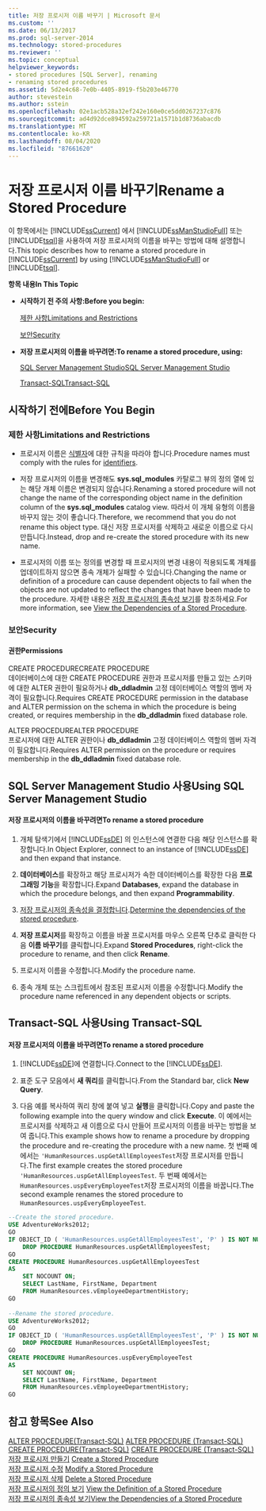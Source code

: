 ```yaml
---
title: 저장 프로시저 이름 바꾸기 | Microsoft 문서
ms.custom: ''
ms.date: 06/13/2017
ms.prod: sql-server-2014
ms.technology: stored-procedures
ms.reviewer: ''
ms.topic: conceptual
helpviewer_keywords:
- stored procedures [SQL Server], renaming
- renaming stored procedures
ms.assetid: 5d2e4c68-7e0b-4405-8919-f5b203e46770
author: stevestein
ms.author: sstein
ms.openlocfilehash: 02e1acb528a32ef242e160e0ce5dd0267237c876
ms.sourcegitcommit: ad4d92dce894592a259721a1571b1d8736abacdb
ms.translationtype: MT
ms.contentlocale: ko-KR
ms.lasthandoff: 08/04/2020
ms.locfileid: "87661620"
---
```

# <a name="rename-a-stored-procedure"></a><span data-ttu-id="91a15-102">저장 프로시저 이름 바꾸기</span><span class="sxs-lookup"><span data-stu-id="91a15-102">Rename a Stored Procedure</span></span>
  <span data-ttu-id="91a15-103">이 항목에서는 [!INCLUDE[ssCurrent](../../includes/sscurrent-md.md)] 에서 [!INCLUDE[ssManStudioFull](../../includes/ssmanstudiofull-md.md)] 또는 [!INCLUDE[tsql](../../includes/tsql-md.md)]을 사용하여 저장 프로시저의 이름을 바꾸는 방법에 대해 설명합니다.</span><span class="sxs-lookup"><span data-stu-id="91a15-103">This topic describes how to rename a stored procedure in [!INCLUDE[ssCurrent](../../includes/sscurrent-md.md)] by using [!INCLUDE[ssManStudioFull](../../includes/ssmanstudiofull-md.md)] or [!INCLUDE[tsql](../../includes/tsql-md.md)].</span></span>  
  
 <span data-ttu-id="91a15-104">**항목 내용**</span><span class="sxs-lookup"><span data-stu-id="91a15-104">**In This Topic**</span></span>  
  
-   <span data-ttu-id="91a15-105">**시작하기 전 주의 사항:**</span><span class="sxs-lookup"><span data-stu-id="91a15-105">**Before you begin:**</span></span>  
  
     [<span data-ttu-id="91a15-106">제한 사항</span><span class="sxs-lookup"><span data-stu-id="91a15-106">Limitations and Restrictions</span></span>](#Restrictions)  
  
     [<span data-ttu-id="91a15-107">보안</span><span class="sxs-lookup"><span data-stu-id="91a15-107">Security</span></span>](#Security)  
  
-   <span data-ttu-id="91a15-108">**저장 프로시저의 이름을 바꾸려면:**</span><span class="sxs-lookup"><span data-stu-id="91a15-108">**To rename a stored procedure, using:**</span></span>  
  
     [<span data-ttu-id="91a15-109">SQL Server Management Studio</span><span class="sxs-lookup"><span data-stu-id="91a15-109">SQL Server Management Studio</span></span>](#SSMSProcedure)  
  
     [<span data-ttu-id="91a15-110">Transact-SQL</span><span class="sxs-lookup"><span data-stu-id="91a15-110">Transact-SQL</span></span>](#TsqlProcedure)  
  
##  <a name="before-you-begin"></a><a name="BeforeYouBegin"></a> <span data-ttu-id="91a15-111">시작하기 전에</span><span class="sxs-lookup"><span data-stu-id="91a15-111">Before You Begin</span></span>  
  
###  <a name="limitations-and-restrictions"></a><a name="Restrictions"></a> <span data-ttu-id="91a15-112">제한 사항</span><span class="sxs-lookup"><span data-stu-id="91a15-112">Limitations and Restrictions</span></span>  
  
-   <span data-ttu-id="91a15-113">프로시저 이름은 [식별자](../databases/database-identifiers.md)에 대한 규칙을 따라야 합니다.</span><span class="sxs-lookup"><span data-stu-id="91a15-113">Procedure names must comply with the rules for [identifiers](../databases/database-identifiers.md).</span></span>  
  
-   <span data-ttu-id="91a15-114">저장 프로시저의 이름을 변경해도 **sys.sql_modules** 카탈로그 뷰의 정의 열에 있는 해당 개체 이름은 변경되지 않습니다.</span><span class="sxs-lookup"><span data-stu-id="91a15-114">Renaming a stored procedure will not change the name of the corresponding object name in the definition column of the **sys.sql_modules** catalog view.</span></span> <span data-ttu-id="91a15-115">따라서 이 개체 유형의 이름을 바꾸지 않는 것이 좋습니다.</span><span class="sxs-lookup"><span data-stu-id="91a15-115">Therefore, we recommend that you do not rename this object type.</span></span> <span data-ttu-id="91a15-116">대신 저장 프로시저를 삭제하고 새로운 이름으로 다시 만듭니다.</span><span class="sxs-lookup"><span data-stu-id="91a15-116">Instead, drop and re-create the stored procedure with its new name.</span></span>  
  
-   <span data-ttu-id="91a15-117">프로시저의 이름 또는 정의를 변경할 때 프로시저의 변경 내용이 적용되도록 개체를 업데이트하지 않으면 종속 개체가 실패할 수 있습니다.</span><span class="sxs-lookup"><span data-stu-id="91a15-117">Changing the name or definition of a procedure can cause dependent objects to fail when the objects are not updated to reflect the changes that have been made to the procedure.</span></span> <span data-ttu-id="91a15-118">자세한 내용은 [저장 프로시저의 종속성 보기](view-the-dependencies-of-a-stored-procedure.md)를 참조하세요.</span><span class="sxs-lookup"><span data-stu-id="91a15-118">For more information, see [View the Dependencies of a Stored Procedure](view-the-dependencies-of-a-stored-procedure.md).</span></span>  
  
###  <a name="security"></a><a name="Security"></a> <span data-ttu-id="91a15-119">보안</span><span class="sxs-lookup"><span data-stu-id="91a15-119">Security</span></span>  
  
####  <a name="permissions"></a><a name="Permissions"></a> <span data-ttu-id="91a15-120">권한</span><span class="sxs-lookup"><span data-stu-id="91a15-120">Permissions</span></span>  
 <span data-ttu-id="91a15-121">CREATE PROCEDURE</span><span class="sxs-lookup"><span data-stu-id="91a15-121">CREATE PROCEDURE</span></span>  
 <span data-ttu-id="91a15-122">데이터베이스에 대한 CREATE PROCEDURE 권한과 프로시저를 만들고 있는 스키마에 대한 ALTER 권한이 필요하거나 **db_ddladmin** 고정 데이터베이스 역할의 멤버 자격이 필요합니다.</span><span class="sxs-lookup"><span data-stu-id="91a15-122">Requires CREATE PROCEDURE permission in the database and ALTER permission on the schema in which the procedure is being created, or requires membership in the **db_ddladmin** fixed database role.</span></span>  
  
 <span data-ttu-id="91a15-123">ALTER PROCEDURE</span><span class="sxs-lookup"><span data-stu-id="91a15-123">ALTER PROCEDURE</span></span>  
 <span data-ttu-id="91a15-124">프로시저에 대한 ALTER 권한이나 **db_ddladmin** 고정 데이터베이스 역할의 멤버 자격이 필요합니다.</span><span class="sxs-lookup"><span data-stu-id="91a15-124">Requires ALTER permission on the procedure or requires membership in the **db_ddladmin** fixed database role.</span></span>  
  
##  <a name="using-sql-server-management-studio"></a><a name="SSMSProcedure"></a> <span data-ttu-id="91a15-125">SQL Server Management Studio 사용</span><span class="sxs-lookup"><span data-stu-id="91a15-125">Using SQL Server Management Studio</span></span>  
  
#### <a name="to-rename-a-stored-procedure"></a><span data-ttu-id="91a15-126">저장 프로시저의 이름을 바꾸려면</span><span class="sxs-lookup"><span data-stu-id="91a15-126">To rename a stored procedure</span></span>  
  
1.  <span data-ttu-id="91a15-127">개체 탐색기에서 [!INCLUDE[ssDE](../../includes/ssde-md.md)] 의 인스턴스에 연결한 다음 해당 인스턴스를 확장합니다.</span><span class="sxs-lookup"><span data-stu-id="91a15-127">In Object Explorer, connect to an instance of [!INCLUDE[ssDE](../../includes/ssde-md.md)] and then expand that instance.</span></span>  
  
2.  <span data-ttu-id="91a15-128">**데이터베이스**를 확장하고 해당 프로시저가 속한 데이터베이스를 확장한 다음 **프로그래밍 기능**을 확장합니다.</span><span class="sxs-lookup"><span data-stu-id="91a15-128">Expand **Databases**, expand the database in which the procedure belongs, and then expand **Programmability**.</span></span>  
  
3.  <span data-ttu-id="91a15-129">[저장 프로시저의 종속성을 결정합니다](view-the-dependencies-of-a-stored-procedure.md).</span><span class="sxs-lookup"><span data-stu-id="91a15-129">[Determine the dependencies of the stored procedure](view-the-dependencies-of-a-stored-procedure.md).</span></span>  
  
4.  <span data-ttu-id="91a15-130">**저장 프로시저**를 확장하고 이름을 바꿀 프로시저를 마우스 오른쪽 단추로 클릭한 다음 **이름 바꾸기**를 클릭합니다.</span><span class="sxs-lookup"><span data-stu-id="91a15-130">Expand **Stored Procedures**, right-click the procedure to rename, and then click **Rename**.</span></span>  
  
5.  <span data-ttu-id="91a15-131">프로시저 이름을 수정합니다.</span><span class="sxs-lookup"><span data-stu-id="91a15-131">Modify the procedure name.</span></span>  
  
6.  <span data-ttu-id="91a15-132">종속 개체 또는 스크립트에서 참조된 프로시저 이름을 수정합니다.</span><span class="sxs-lookup"><span data-stu-id="91a15-132">Modify the procedure name referenced in any dependent objects or scripts.</span></span>  
  
##  <a name="using-transact-sql"></a><a name="TsqlProcedure"></a> <span data-ttu-id="91a15-133">Transact-SQL 사용</span><span class="sxs-lookup"><span data-stu-id="91a15-133">Using Transact-SQL</span></span>  
  
#### <a name="to-rename-a-stored-procedure"></a><span data-ttu-id="91a15-134">저장 프로시저의 이름을 바꾸려면</span><span class="sxs-lookup"><span data-stu-id="91a15-134">To rename a stored procedure</span></span>  
  
1.  <span data-ttu-id="91a15-135">[!INCLUDE[ssDE](../../includes/ssde-md.md)]에 연결합니다.</span><span class="sxs-lookup"><span data-stu-id="91a15-135">Connect to the [!INCLUDE[ssDE](../../includes/ssde-md.md)].</span></span>  
  
2.  <span data-ttu-id="91a15-136">표준 도구 모음에서 **새 쿼리**를 클릭합니다.</span><span class="sxs-lookup"><span data-stu-id="91a15-136">From the Standard bar, click **New Query**.</span></span>  
  
3.  <span data-ttu-id="91a15-137">다음 예를 복사하여 쿼리 창에 붙여 넣고 **실행**을 클릭합니다.</span><span class="sxs-lookup"><span data-stu-id="91a15-137">Copy and paste the following example into the query window and click **Execute**.</span></span> <span data-ttu-id="91a15-138">이 예에서는 프로시저를 삭제하고 새 이름으로 다시 만들어 프로시저의 이름을 바꾸는 방법을 보여 줍니다.</span><span class="sxs-lookup"><span data-stu-id="91a15-138">This example shows how to rename a procedure by dropping the procedure and re-creating the procedure with a new name.</span></span> <span data-ttu-id="91a15-139">첫 번째 예에서는 `'HumanResources.uspGetAllEmployeesTest`저장 프로시저를 만듭니다.</span><span class="sxs-lookup"><span data-stu-id="91a15-139">The first example creates the stored procedure `'HumanResources.uspGetAllEmployeesTest`.</span></span> <span data-ttu-id="91a15-140">두 번째 예에서는 `HumanResources.uspEveryEmployeeTest`저장 프로시저의 이름을 바꿉니다.</span><span class="sxs-lookup"><span data-stu-id="91a15-140">The second example renames the stored procedure to `HumanResources.uspEveryEmployeeTest`.</span></span>  
  
```sql  
--Create the stored procedure.  
USE AdventureWorks2012;  
GO  
IF OBJECT_ID ( 'HumanResources.uspGetAllEmployeesTest', 'P' ) IS NOT NULL   
    DROP PROCEDURE HumanResources.uspGetAllEmployeesTest;  
GO  
CREATE PROCEDURE HumanResources.uspGetAllEmployeesTest  
AS  
    SET NOCOUNT ON;  
    SELECT LastName, FirstName, Department  
    FROM HumanResources.vEmployeeDepartmentHistory;  
GO  
  
--Rename the stored procedure.  
USE AdventureWorks2012;  
GO  
IF OBJECT_ID ( 'HumanResources.uspGetAllEmployeesTest', 'P' ) IS NOT NULL   
    DROP PROCEDURE HumanResources.uspGetAllEmployeesTest;  
GO  
CREATE PROCEDURE HumanResources.uspEveryEmployeeTest  
AS  
    SET NOCOUNT ON;  
    SELECT LastName, FirstName, Department  
    FROM HumanResources.vEmployeeDepartmentHistory;  
GO  
```  
  
## <a name="see-also"></a><span data-ttu-id="91a15-141">참고 항목</span><span class="sxs-lookup"><span data-stu-id="91a15-141">See Also</span></span>  
 <span data-ttu-id="91a15-142">[ALTER PROCEDURE&#40;Transact-SQL&#41;](/sql/t-sql/statements/alter-procedure-transact-sql) </span><span class="sxs-lookup"><span data-stu-id="91a15-142">[ALTER PROCEDURE &#40;Transact-SQL&#41;](/sql/t-sql/statements/alter-procedure-transact-sql) </span></span>  
 <span data-ttu-id="91a15-143">[CREATE PROCEDURE&#40;Transact-SQL&#41;](/sql/t-sql/statements/create-procedure-transact-sql) </span><span class="sxs-lookup"><span data-stu-id="91a15-143">[CREATE PROCEDURE &#40;Transact-SQL&#41;](/sql/t-sql/statements/create-procedure-transact-sql) </span></span>  
 <span data-ttu-id="91a15-144">[저장 프로시저 만들기](../stored-procedures/create-a-stored-procedure.md) </span><span class="sxs-lookup"><span data-stu-id="91a15-144">[Create a Stored Procedure](../stored-procedures/create-a-stored-procedure.md) </span></span>  
 <span data-ttu-id="91a15-145">[저장 프로시저 수정](../stored-procedures/modify-a-stored-procedure.md) </span><span class="sxs-lookup"><span data-stu-id="91a15-145">[Modify a Stored Procedure](../stored-procedures/modify-a-stored-procedure.md) </span></span>  
 <span data-ttu-id="91a15-146">[저장 프로시저 삭제](../stored-procedures/delete-a-stored-procedure.md) </span><span class="sxs-lookup"><span data-stu-id="91a15-146">[Delete a Stored Procedure](../stored-procedures/delete-a-stored-procedure.md) </span></span>  
 <span data-ttu-id="91a15-147">[저장 프로시저의 정의 보기](view-the-definition-of-a-stored-procedure.md) </span><span class="sxs-lookup"><span data-stu-id="91a15-147">[View the Definition of a Stored Procedure](view-the-definition-of-a-stored-procedure.md) </span></span>  
 [<span data-ttu-id="91a15-148">저장 프로시저의 종속성 보기</span><span class="sxs-lookup"><span data-stu-id="91a15-148">View the Dependencies of a Stored Procedure</span></span>](view-the-dependencies-of-a-stored-procedure.md)  
  
  
